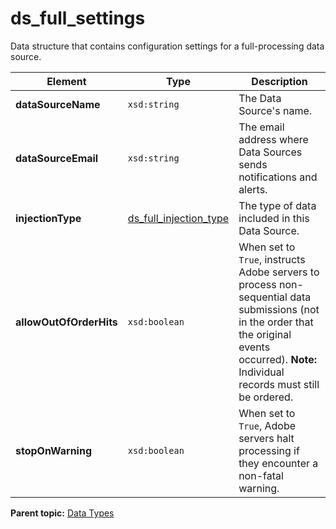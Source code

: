 # ds\_full\_settings

Data structure that contains configuration settings for a full-processing data source.

|Element|Type|Description|
|-------|----|-----------|
|**dataSourceName** |`xsd:string` | The Data Source's name. |
|**dataSourceEmail** |`xsd:string` | The email address where Data Sources sends notifications and alerts. |
|**injectionType** |[ds\_full\_injection\_type](r_ds_full_injection_type.md#) | The type of data included in this Data Source. |
|**allowOutOfOrderHits** |`xsd:boolean` | When set to `True`, instructs Adobe servers to process non-sequential data submissions \(not in the order that the original events occurred\). **Note:** Individual records must still be ordered. |
|**stopOnWarning** |`xsd:boolean` | When set to `True`, Adobe servers halt processing if they encounter a non-fatal warning. |

**Parent topic:** [Data Types](../data_types/c_data_types.md)

